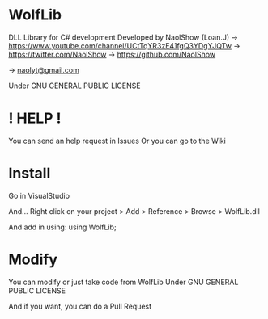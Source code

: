 # WolfLib

DLL Library for C# development
Developed by NaolShow (Loan.J)
-> https://www.youtube.com/channel/UCtTqYR3zE41fgQ3YDgYJQTw
-> https://twitter.com/NaolShow
-> https://github.com/NaolShow

-> naolyt@gmail.com

Under GNU GENERAL PUBLIC LICENSE

# ! HELP !

You can send an help request in Issues
Or you can go to the Wiki

# Install

Go in VisualStudio

And...
Right click on your project > Add > Reference > Browse > WolfLib.dll

And add in using:
using WolfLib;

# Modify

You can modify or just take code from WolfLib
Under GNU GENERAL PUBLIC LICENSE

And if you want, you can do a Pull Request
